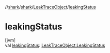//[shark](../../../index.md)/[shark](../index.md)/[LeakTraceObject](index.md)/[leakingStatus](leaking-status.md)

# leakingStatus

[jvm]\
val [leakingStatus](leaking-status.md): [LeakTraceObject.LeakingStatus](-leaking-status/index.md)
